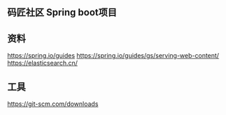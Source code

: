 ## 码匠社区 Spring boot项目
## 资料
https://spring.io/guides
https://spring.io/guides/gs/serving-web-content/
https://elasticsearch.cn/
## 工具
https://git-scm.com/downloads
